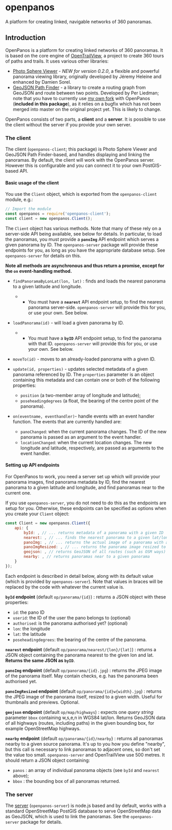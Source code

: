 # openpanos
A platform for creating linked, navigable networks of 360 panoramas.

## Introduction
OpenPanos is a platform for creating linked networks of 360 panoramas. It is based on the core engine of [OpenTrailView](https://opentrailview.org), a project to
create 360 tours of paths and trails. It uses various other libraries:

- [Photo Sphere Viewer](https://photo-sphere-viewer.js.org) - *NEW for version 0.2.0*, a flexible and powerful panorama viewing library, originally developed by Jéremy Heleine and enhanced by Damien Sorel.
- [GeoJSON Path Finder](https://www.liedman.net/geojson-path-finder/) - a library to create a routing graph from GeoJSON and route between two points. Developed by
Per Liedman; note that you have to currently use [my own fork](https://github.com/nickw1/geojson-path-finder) with OpenPanos (**included in this package**), 
as it relies on a bugfix which has not been merged into master on the original project yet. This is likely to change.

OpenPanos consists of two parts, a **client** and a **server**. It is possible to use the client without the server if you provide your own server.

### The client ###
The client (`openpanos-client`; this package) is Photo Sphere Viewer and GeoJSON Path Finder-based, and handles displaying and linking the panoramas.  By default, the client will work with the OpenPanos server. However this is configurable and you can connect it to your own PostGIS-based API.

#### Basic usage of the client ####

You use the `Client` object, which is exported from the `openpanos-client` module, e.g.:
``` javascript
// Import the module
const openpanos = require('openpanos-client');
const client = new openpanos.Client();
```

The `Client` object has various methods. Note that many of these rely on a
server-side API being available, see below for details. In particular, to load the panoramas, you must provide a **`panoImg`** API endpoint which serves a given panorama by ID. The `openpanos-server` package will provide these endpoints for you, as long as you have the appropriate database setup. See `openpanos-server` for details on this.

**Note all methods are asynchronous and thus return a promise, except for the `on` event-handling method.**

- `findPanoramaByLonLat(lon, lat)` : finds and loads the nearest panorama
to a given latitude and longitude.
	- * You must have a **`nearest`** API endpoint setup, to find the nearest panorama server-side. `openpanos-server` will provide this for you, or use your own. See below.

- `loadPanorama(id)` - will load a given panorama by ID.
	- * You must have a **`byID`** API endpoint setup, to find the panorama with that ID. `openpanos-server` will provide this for you, or use your own. See below.

- `moveTo(id)` - moves to an already-loaded panorama with a given ID.

- `update(id, properties)` - updates selected metadata of a given panorama
referenced by ID. The `properties` parameter is an object containing this
metadata and can contain one or both of the following properties:
	- `position` (a two-member array of longitude and latitude);
	- `poseheadingdegrees` (a float, the bearing of the centre point of the panorama).

- `on(eventname, eventhandler)`- handle events with an event handler function.
The events that are currently handled are:
	- `panoChanged`: when the current panorama changes. The ID of the new panorama is passed as an argument to the event handler.
	- `locationChanged`: when the current location changes. The new longitude and latitude, respectively, are passed as arguments to the event handler.

#### Setting up API endpoints ####

For OpenPanos to work, you need a server set up which will provide your panorama images, find panorama metadata by ID, find the nearest panorama to a given latitude and longitude, and find panoramas near to the current one.

If you use `openpanos-server`, you do not need to do this as the endpoints are setup for you. Otherwise, these endpoints can be specified as options when you create your `Client` object:

```javascript
const Client = new openpanos.Client({
	api: {
		byId: , // ... returns metadata of a panorama with a given ID
		nearest: , // ... finds the nearest panorama to a given lat/lon
		panoImg: , // ... returns the actual image of a panorama with a given ID
		panoImgResized: , // ... returns the panorama image resized to a given pixel width (optional)
		geojson: , // returns GeoJSON of all routes (such as OSM ways) within a given bounding box
		nearby: , // returns panoramas near to a given panorama
	}
});
```

Each endpoint is described in detail below, along with its default value (which is provided by `openpanos-server`). Note that values in braces will be replaced by the code with whatever the current value is.

**`byId` endpoint** (default `op/panorama/{id}`) : returns a JSON object with these properties:
- `id`: the pano ID
- `userid`: the ID of the user the pano belongs to (optional)
- `authorised`: is the panorama authorised yet? (optional)
- `lon`: the longitude 
- `lat`: the latitude 
- `poseheadingdegrees`: the bearing of the centre of the panorama.

**`nearest` endpoint** (default `op/panorama/nearest/{lon}/{lat]`) : returns a JSON object containing the panorama nearest to the given lon and lat. **Returns the same JSON as `byID`**.

**`panoImg` endpoint** (default `op/panorama/{id}.jpg`) : returns the JPEG image of the panorama itself. May contain checks, e.g. has the panorama been authorised yet.

**`panoImgResized` endpoint** (default `op/panorama/{id}w{width}.jpg`) : returns the JPEG image of the panorama itself, resized to a given width. Useful for thumbnails and previews. Optional.

**`geojson` endpoint** (default `op/map/highways`) : expects one *query string* parameter `bbox` containing w,s,e,n in WGS84 lat/lon. Returns GeoJSON data of all highways (routes, including paths) in the given bounding box, for example OpenStreetMap highways. 

**`nearby` endpoint** (default `op/panorama/{id}/nearby`} : returns all panoramas nearby to a given source panorama. It's up to you how you define "nearby", but this call is necessary to link panoramas to adjacent ones, so don't set the value too small. `openpanos-server` and OpenTrailView use 500 metres. It should return a JSON object containing:
- `panos` : an array of individual panorama objects (see `byId` and `nearest` above);
- `bbox` : the bounding box of all panoramas returned.

### The server ###
The [server](https://www.npmjs.com/package/openpanos-server) (`openpanos-server`) is node.js based and by default, works with a standard OpenStreetMap PostGIS database to serve OpenStreetMap data as GeoJSON, which is used to link the panoramas.  See the `openpanos-server` package for details.
